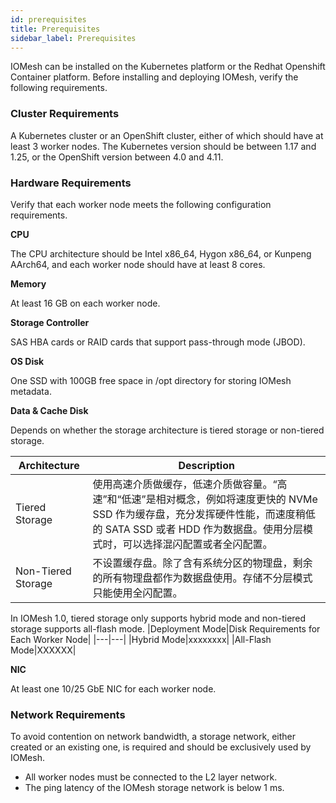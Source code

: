 ```yaml
---
id: prerequisites
title: Prerequisites
sidebar_label: Prerequisites
---
```


IOMesh can be installed on the Kubernetes platform or the Redhat Openshift Container platform. Before installing and deploying IOMesh, verify the following requirements.

### Cluster Requirements

A Kubernetes cluster or an OpenShift cluster, either of which should have at least 3 worker nodes. The Kubernetes version should be between 1.17 and 1.25, or the OpenShift version between 4.0 and 4.11.

### Hardware Requirements 

Verify that each worker node meets the following configuration requirements.

**CPU**

The CPU architecture should be Intel x86_64, Hygon x86_64, or Kunpeng AArch64, and each worker node should have at least 8 cores.

**Memory**

At least 16 GB on each worker node.

**Storage Controller**

SAS HBA cards or RAID cards that support pass-through mode (JBOD). 

**OS Disk**

One SSD with 100GB free space in /opt directory for storing IOMesh metadata.

**Data & Cache Disk**

Depends on whether the storage architecture is tiered storage or non-tiered storage.

|Architecture|Description|
|---|---|
|Tiered Storage|使用高速介质做缓存，低速介质做容量。“高速”和“低速”是相对概念，例如将速度更快的 NVMe SSD 作为缓存盘，充分发挥硬件性能，而速度稍低的 SATA SSD 或者 HDD 作为数据盘。使用分层模式时，可以选择混闪配置或者全闪配置。|
|Non-Tiered Storage|不设置缓存盘。除了含有系统分区的物理盘，剩余的所有物理盘都作为数据盘使用。存储不分层模式只能使用全闪配置。|

In IOMesh 1.0, tiered storage only supports hybrid mode and non-tiered storage supports all-flash mode.
|Deployment Mode|Disk Requirements for Each Worker Node|
|---|---|
|Hybrid Mode|xxxxxxxx|
|All-Flash Mode|XXXXXX|

**NIC**

At least one 10/25 GbE NIC for each worker node.

### Network Requirements
To avoid contention on network bandwidth, a storage network, either created or an existing one, is required and should be exclusively used by IOMesh. 
- All worker nodes must be connected to the L2 layer network.
- The ping latency of the IOMesh storage network is below 1 ms.

